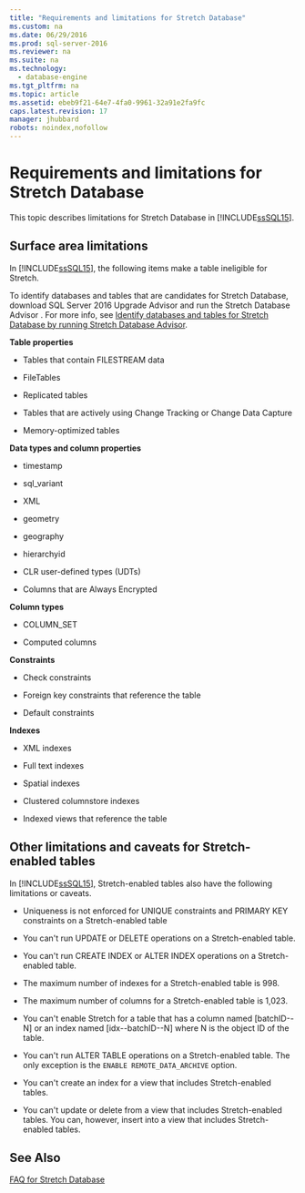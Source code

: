 ```yaml
---
title: "Requirements and limitations for Stretch Database"
ms.custom: na
ms.date: 06/29/2016
ms.prod: sql-server-2016
ms.reviewer: na
ms.suite: na
ms.technology: 
  - database-engine
ms.tgt_pltfrm: na
ms.topic: article
ms.assetid: ebeb9f21-64e7-4fa0-9961-32a91e2fa9fc
caps.latest.revision: 17
manager: jhubbard
robots: noindex,nofollow
---
```

# Requirements and limitations for Stretch Database
This topic describes limitations for Stretch Database in [!INCLUDE[ssSQL15](../../Topics/TopicNameContainA/tokens/ssSQL15_md.md)].  
  
## Surface area limitations  
 In [!INCLUDE[ssSQL15](../../Topics/TopicNameContainA/tokens/ssSQL15_md.md)], the following items make a table ineligible for Stretch.  
  
 To identify databases and tables that are candidates for Stretch Database, download SQL Server 2016 Upgrade Advisor and run the Stretch Database Advisor . For more info, see [Identify databases and tables for Stretch Database by running Stretch Database Advisor](../../Topics/TopicNameNotContainA/Identify-databases-and-tables-for-Stretch-Database-by-running-Stretch-Database-Advisor.md).  
  
 **Table properties**  
 -   Tables that contain FILESTREAM data  
  
-   FileTables  
  
-   Replicated tables  
  
-   Tables that are actively using Change Tracking or Change Data Capture  
  
-   Memory-optimized tables  
  
 **Data types and column properties**  
 -   timestamp  
  
-   sql_variant  
  
-   XML  
  
-   geometry  
  
-   geography  
  
-   hierarchyid  
  
-   CLR user-defined types (UDTs)  
  
-   Columns that are Always Encrypted  
  
 **Column types**  
 -   COLUMN_SET  
  
-   Computed columns  
  
 **Constraints**  
 -   Check constraints  
  
-   Foreign key constraints that reference the table  
  
-   Default constraints  
  
 **Indexes**  
 -   XML indexes  
  
-   Full text indexes  
  
-   Spatial indexes  
  
-   Clustered columnstore indexes  
  
-   Indexed views that reference the table  
  
## Other limitations and caveats for Stretch-enabled tables  
 In [!INCLUDE[ssSQL15](../../Topics/TopicNameContainA/tokens/ssSQL15_md.md)], Stretch-enabled tables also have the following limitations or caveats.  
  
-   Uniqueness is not enforced for UNIQUE constraints and PRIMARY KEY constraints on a Stretch-enabled table  
  
-   You can't run UPDATE or DELETE operations on a Stretch-enabled table.  
  
-   You can't run CREATE INDEX or ALTER INDEX operations on a Stretch-enabled table.  
  
-   The maximum number of indexes for a Stretch-enabled table is 998.  
  
-   The maximum number of columns for a Stretch-enabled table is 1,023.  
  
-   You can't enable Stretch for a table that has a column named [batchID--N] or an index named [idx--batchID--N] where N is the object ID of the table.  
  
-   You can't run ALTER TABLE operations on a Stretch-enabled table. The only exception is the `ENABLE REMOTE_DATA_ARCHIVE` option.  
  
-   You can't create an index for a view that includes Stretch-enabled tables.  
  
-   You can't update or delete from a view that includes Stretch-enabled tables. You can, however, insert into a view that includes Stretch-enabled tables.  
  
## See Also  
 [FAQ for Stretch Database](../../Topics/TopicNameNotContainA/FAQ-for-Stretch-Database.md)
